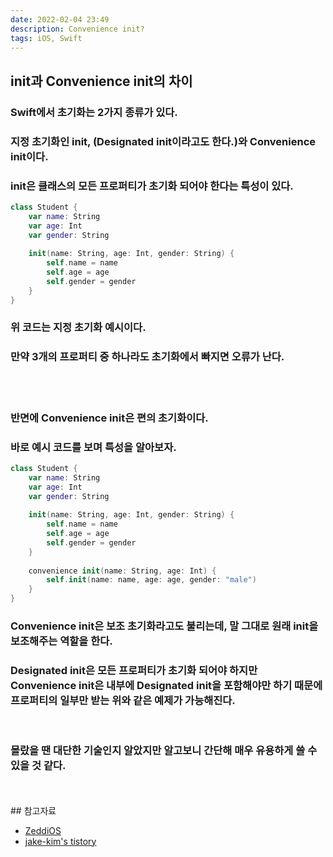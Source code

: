 ```yaml
---
date: 2022-02-04 23:49
description: Convenience init?
tags: iOS, Swift
---
```


## init과 Convenience init의 차이
### Swift에서 초기화는 2가지 종류가 있다.
### 지정 초기화인 init, (Designated init이라고도 한다.)와 Convenience init이다.
### init은 클래스의 모든 프로퍼티가 초기화 되어야 한다는 특성이 있다.

```swift
class Student {
    var name: String
    var age: Int
    var gender: String
    
    init(name: String, age: Int, gender: String) {
        self.name = name
        self.age = age
        self.gender = gender
    }
}
```

### 위 코드는 지정 초기화 예시이다.
### 만약 3개의 프로퍼티 중 하나라도 초기화에서 빠지면 오류가 난다.

<br/>
<br/>

### 반면에 Convenience init은 편의 초기화이다.
### 바로 예시 코드를 보며 특성을 알아보자.

```swift
class Student {
    var name: String
    var age: Int
    var gender: String
    
    init(name: String, age: Int, gender: String) {
        self.name = name
        self.age = age
        self.gender = gender
    }
    
    convenience init(name: String, age: Int) {
        self.init(name: name, age: age, gender: "male")
    }
}
```

### Convenience init은 보조 초기화라고도 불리는데, 말 그대로 원래 init을 보조해주는 역할을 한다.
### Designated init은 모든 프로퍼티가 초기화 되어야 하지만 Convenience init은 내부에 Designated init을 포함해야만 하기 때문에 프로퍼티의 일부만 받는 위와 같은 예제가 가능해진다.
 
<br/>

### 몰랐을 땐 대단한 기술인지 알았지만 알고보니 간단해 매우 유용하게 쓸 수 있을 것 같다.


<br/>
<br/>
## 참고자료
<ul>
<li>
    <a href="https://zeddios.tistory.com/141">ZeddiOS</a>
</li>
<li>
    <a href="https://ios-development.tistory.com/239">jake-kim's tistory</a>
</li>
</ul>
